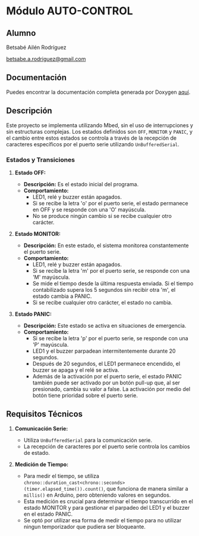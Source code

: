 # Módulo AUTO-CONTROL

## Alumno
Betsabé Ailén Rodríguez

betsabe.a.rodriguez@gmail.com

## Documentación
Puedes encontrar la documentación completa generada por Doxygen [aquí](https://betsabe09.github.io/TP1-ArmBookCurso2024/auto-control/Docs/html/index.html).

## Descripción

Este proyecto se implementa utilizando Mbed, sin el uso de interrupciones y sin estructuras complejas. Los estados definidos son `OFF`, `MONITOR` y `PANIC`, y el cambio entre estos estados se controla a través de la recepción de caracteres específicos por el puerto serie utilizando `UnBufferedSerial`.

### Estados y Transiciones

1. **Estado OFF:**
   - **Descripción:** Es el estado inicial del programa.
   - **Comportamiento:**
     - LED1, relé y buzzer están apagados.
     - Si se recibe la letra 'o' por el puerto serie, el estado permanece en OFF y se responde con una 'O' mayúscula.
     - No se produce ningún cambio si se recibe cualquier otro carácter.

2. **Estado MONITOR:**
   - **Descripción:** En este estado, el sistema monitorea constantemente el puerto serie.
   - **Comportamiento:**
     - LED1, relé y buzzer están apagados.
     - Si se recibe la letra 'm' por el puerto serie, se responde con una 'M' mayúscula.
     - Se mide el tiempo desde la última respuesta enviada. Si el tiempo contabilizado supera los 5 segundos sin recibir otra 'm', el estado cambia a PANIC.
     - Si se recibe cualquier otro carácter, el estado no cambia.

3. **Estado PANIC:**
   - **Descripción:** Este estado se activa en situaciones de emergencia.
   - **Comportamiento:**
     - Si se recibe la letra 'p' por el puerto serie, se responde con una 'P' mayúscula.
     - LED1 y el buzzer parpadean intermitentemente durante 20 segundos.
     - Después de 20 segundos, el LED1 permanece encendido, el buzzer se apaga y el relé se activa.
     - Además de la activación por el puerto serie, el estado PANIC también puede ser activado por un botón pull-up que, al ser presionado, cambia su valor a false. La activación por medio del botón tiene prioridad sobre el puerto serie. 

## Requisitos Técnicos

1. **Comunicación Serie:**
   - Utiliza `UnBufferedSerial` para la comunicación serie.
   - La recepción de caracteres por el puerto serie controla los cambios de estado.

2. **Medición de Tiempo:**
   - Para medir el tiempo, se utiliza `chrono::duration_cast<chrono::seconds>(timer.elapsed_time()).count()`, que funciona de manera similar a `millis()` en Arduino, pero obteniendo valores en segundos.
   - Esta medición es crucial para determinar el tiempo transcurrido en el estado MONITOR y para gestionar el parpadeo del LED1 y el buzzer en el estado PANIC.
   - Se optó por utilizar esa forma de medir el tiempo para no utilizar ningun temporizador que pudiera ser bloqueante.
